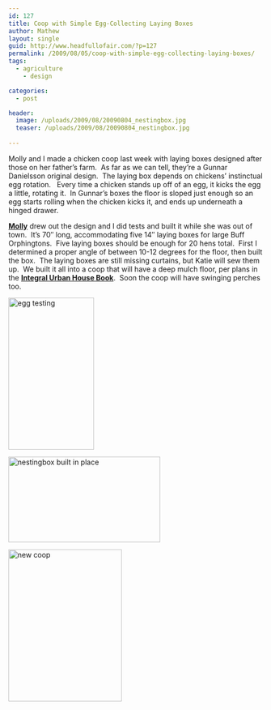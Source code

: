 ```yaml
---
id: 127
title: Coop with Simple Egg-Collecting Laying Boxes
author: Mathew
layout: single
guid: http://www.headfullofair.com/?p=127
permalink: /2009/08/05/coop-with-simple-egg-collecting-laying-boxes/
tags:
  - agriculture
    - design

categories:
  - post

header:
  image: /uploads/2009/08/20090804_nestingbox.jpg
  teaser: /uploads/2009/08/20090804_nestingbox.jpg
  
---
```

Molly and I made a chicken coop last week with laying boxes designed after those on her father&#8217;s farm.  As far as we can tell, they&#8217;re a Gunnar Danielsson original design.  The laying box depends on chickens&#8217; instinctual egg rotation.   Every time a chicken stands up off of an egg, it kicks the egg a little, rotating it.  In Gunnar&#8217;s boxes the floor is sloped just enough so an egg starts rolling when the chicken kicks it, and ends up underneath a hinged drawer.

**[Molly][2]** drew out the design and I did tests and built it while she was out of town.  It&#8217;s 70&#8243; long, accommodating five 14&#8243; laying boxes for large Buff Orphingtons.  Five laying boxes should be enough for 20 hens total.  First I determined a proper angle of between 10-12 degrees for the floor, then built the box.  The laying boxes are still missing curtains, but Katie will sew them up.  We built it all into a coop that will have a deep mulch floor, per plans in the [**Integral Urban House Book**][3].  Soon the coop will have swinging perches too.

[<img class="alignnone size-medium wp-image-129" title="egg testing" src="http://www.headfullofair.com/wp-content/uploads/2009/08/20090804_nestingbox2-169x300.jpg" alt="egg testing" width="169" height="300" />][4]

[<img class="alignnone size-medium wp-image-130" title="nestingbox built in place" src="http://www.headfullofair.com/wp-content/uploads/2009/08/20090804_nestingbox3-300x169.jpg" alt="nestingbox built in place" width="300" height="169" />][5]

[<img class="alignnone size-medium wp-image-131" title="new coop" src="http://www.headfullofair.com/wp-content/uploads/2009/08/20090804_nestingbox4-224x300.jpg" alt="new coop" width="224" height="300" />][6]

 [1]: http://www.headfullofair.com/wp-content/uploads/2009/08/20090804_nestingbox.jpg
 [2]: http://mollydanielsson.wordpress.com
 [3]: http://openlibrary.org/b/OL4721484M/integral-urban-house
 [4]: http://www.headfullofair.com/wp-content/uploads/2009/08/20090804_nestingbox2.jpg
 [5]: http://www.headfullofair.com/wp-content/uploads/2009/08/20090804_nestingbox3.jpg
 [6]: http://www.headfullofair.com/wp-content/uploads/2009/08/20090804_nestingbox4.jpg